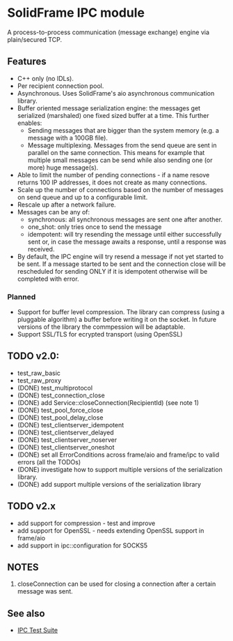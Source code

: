 # SolidFrame IPC module

A process-to-process communication (message exchange) engine via plain/secured TCP.

## Features

* C++ only (no IDLs).
* Per recipient connection pool.
* Asynchronous. Uses SolidFrame's aio asynchronous communication library.
* Buffer oriented message serialization engine: the messages get serialized (marshaled) one fixed sized buffer at a time. This further enables:
	* Sending messages that are bigger than the system memory (e.g. a message with a 100GB file).
	* Message multiplexing. Messages from the send queue are sent in parallel on the same connection. This means for example that multiple small messages can be send while also sending one (or more) huge message(s).
* Able to limit the number of pending connections - if a name resove returns 100 IP addresses, it does not create as many connections.
* Scale up the number of connections based on the number of messages on send queue and up to a configurable limit.
* Rescale up after a network failure.
* Messages can be any of:
	* synchronous: all synchronous messages are sent one after another.
	* one_shot: only tries once to send the message
	* idempotent: will try resending the message until either successfully sent or, in case the message awaits a response, until a response was received. 
* By default, the IPC engine will try resend a message if not yet started to be sent. If a message started to be sent and the connection close will be rescheduled for sending ONLY if it is idempotent otherwise will be completed with error.

### Planned
* Support for buffer level compression. The library can compress (using a pluggable algorithm) a buffer before writing it on the socket. In future versions of the library the commpession will be adaptable.
* Support SSL/TLS for ecrypted transport (using OpenSSL)

## TODO v2.0:

* test_raw_basic
* test_raw_proxy
* (DONE) test_multiprotocol
* (DONE) test_connection_close
* (DONE) add Service::closeConnection(RecipientId) (see note 1)
* (DONE) test_pool_force_close
* (DONE) test_pool_delay_close
* (DONE) test_clientserver_idempotent
* (DONE) test_clientserver_delayed
* (DONE) test_clientserver_noserver
* (DONE) test_clientserver_oneshot
* (DONE) set all ErrorConditions across frame/aio and frame/ipc to valid errors (all the TODOs)
* (DONE) investigate how to support multiple versions of the serialization library.
* (DONE) add support multiple versions of the serialization library

## TODO v2.x

* add support for compression - test and improve
* add support for OpenSSL - needs extending OpenSSL support in frame/aio
* add support in ipc::configuration for SOCKS5

## NOTES
1. closeConnection can be used for closing a connection after a certain message was sent.

## See also
* [IPC Test Suite](test/README.md)
